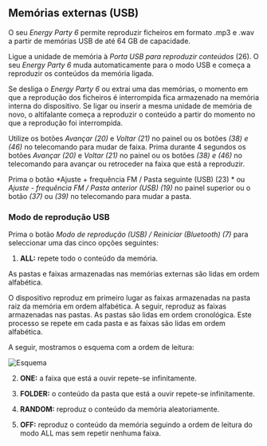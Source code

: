 
## Memórias externas (USB)

O seu *Energy Party 6* permite reproduzir ficheiros em formato .mp3 e .wav a partir de memórias USB de até 64 GB de capacidade.

Ligue a unidade de memória à *Porta USB para reproduzir conteúdos* (26). O seu *Energy Party 6* muda automaticamente para o modo USB e começa a reproduzir os conteúdos da memória ligada.

Se desliga o *Energy Party 6* ou extrai uma das memórias, o momento em que a reprodução dos ficheiros é interrompida fica armazenado na memória interna do dispositivo. Se ligar ou inserir a mesma unidade de memória de novo, o altifalante começa a reproduzir o conteúdo a partir do momento no que a reprodução foi interrompida.

Utilize os botões *Avançar (20)* e *Voltar (21)* no painel ou os botões *(38) e (46)* no telecomando para mudar de faixa. Prima durante 4 segundos os botões *Avançar (20)* e *Voltar (21)* no painel ou os botões *(38) e (46)* no telecomando para avançar ou retroceder na faixa que está a reproduzir.

Prima o botão *Ajuste + frequência FM / Pasta seguinte (USB) (23) * ou *Ajuste - frequência FM / Pasta anterior (USB) (19)* no painel superior ou o botão *(37)* ou *(39)* no telecomando para mudar a pasta.

### Modo de reprodução USB

Prima o botão *Modo de reprodução (USB) / Reiniciar (Bluetooth) (7)* para seleccionar uma das cinco opções seguintes:

1) **ALL:** repete todo o conteúdo da memória. 

As pastas e faixas armazenadas nas memórias externas são lidas em ordem alfabética.

O dispositivo reproduz em primeiro lugar as faixas armazenadas na pasta raiz da memória em ordem alfabética. A seguir, reproduz as faixas armazenadas nas pastas. As pastas são lidas em ordem cronológica. Este processo se repete em cada pasta e as faixas são lidas em ordem alfabética.

   A seguir, mostramos o esquema com a ordem de leitura:

   ![Esquema](http://static.energysistem.com/images/manuals/42260/5492cea8f11f3.jpg)

2) **ONE:** a faixa que está a ouvir repete-se infinitamente.

3) **FOLDER:** o conteúdo da pasta que está a ouvir repete-se infinitamente.

4) **RANDOM:** reproduz o conteúdo da memória aleatoriamente. 

5) **OFF:** reproduz o conteúdo da memória seguindo a ordem de leitura do modo ALL mas sem repetir nenhuma faixa.


